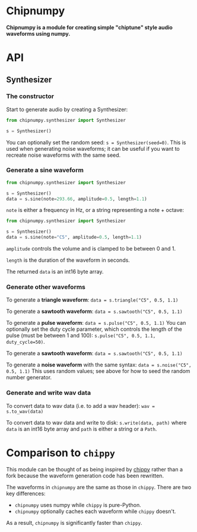 # Chipnumpy

**Chipnumpy is a module for creating simple "chiptune" style audio waveforms using numpy.** 

# API

## Synthesizer

### The constructor

Start to generate audio by creating a Synthesizer:

```python
from chipnumpy.synthesizer import Synthesizer

s = Synthesizer()
```

You can optionally set the random seed: `s = Synthesizer(seed=0)`. This is used when generating noise waveforms; it can be useful if you want to recreate noise waveforms with the same seed.

### Generate a sine waveform

```python
from chipnumpy.synthesizer import Synthesizer

s = Synthesizer()
data = s.sine(note=293.66, amplitude=0.5, length=1.1)
```

`note` is either a frequency in Hz, or a string representing a note + octave:

```python
from chipnumpy.synthesizer import Synthesizer

s = Synthesizer()
data = s.sine(note="C5", amplitude=0.5, length=1.1)
```

`amplitude` controls the volume and is clamped to be between 0 and 1.

`length` is the duration of the waveform in seconds.

The returned `data` is an int16 byte array.

### Generate other waveforms

To generate a **triangle waveform**: `data = s.triangle("C5", 0.5, 1.1)`

To generate a **sawtooth waveform**: `data = s.sawtooth("C5", 0.5, 1.1)`

To generate a **pulse waveform**: `data = s.pulse("C5", 0.5, 1.1)` You can optionally set the duty cycle parameter, which controls the length of the pulse (must be between 1 and 100): `s.pulse("C5", 0.5, 1.1, duty_cycle=50)`.

To generate a **sawtooth waveform**: `data = s.sawtooth("C5", 0.5, 1.1)`

To generate a **noise waveform** with the same syntax: `data = s.noise("C5", 0.5, 1.1)` This uses random values; see above for how to seed the random number generator.

### Generate and write wav data

To convert data to wav data (i.e. to add a wav header): `wav = s.to_wav(data)`

To convert data to wav data and write to disk: `s.write(data, path)` where `data` is an int16 byte array and `path` is either a string or a `Path`.

# Comparison to `chippy`

This module can be thought of as being inspired by [chippy](https://github.com/benmoran56/chippy) rather than a fork because the waveform generation code has been rewritten.

The waveforms in `chipnumpy` are the same as those in `chippy`. There are two key differences:
 
- `chipnumpy` uses numpy while `chippy` is pure-Python.
- `chipnumpy` optionally caches each waveform while `chippy` doesn't.
 
As a result, `chipnumpy` is significantly faster than `chippy`.